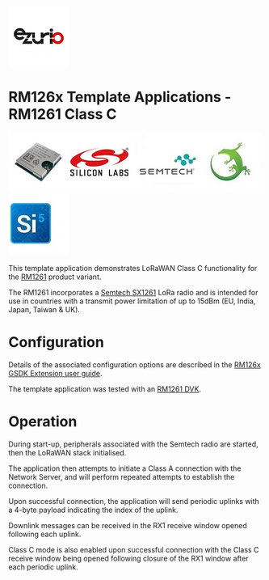 [![Ezurio](images/ezurio_logo.jpg)](https://www.ezurio.com/)

# RM126x Template Applications - RM1261 Class C

[![RM1261 & RM1262](images/rm126x_render.jpg)](https://www.ezurio.com/wireless-modules/lorawan-modules-solutions/rm126x-ultra-low-power-lorawan-a-b-c-module)[![Silabs](images/silabs_logo.jpg)](https://www.silabs.com)[![Semtech](images/semtech_logo.jpg)](https://www.semtech.com)[![Gecko SDK](images/gecko_sdk_logo.jpg)](https://www.silabs.com/developers/gecko-software-development-kit)[![Simplicity Studio](images/simplicity_studio_logo.jpg)](https://www.silabs.com/developers/simplicity-studio)

This template application demonstrates LoRaWAN Class C functionality for the [RM1261][RM126x module datasheet] product variant.

The RM1261 incorporates a [Semtech SX1261][Semtech SX1261 product page] LoRa radio and is intended for use in countries with a transmit power limitation of up to 15dBm (EU, India, Japan, Taiwan & UK).

# Configuration

Details of the associated configuration options are described in the [RM126x GSDK Extension user guide][RM126x GSDK Extension user guide].

The template application was tested with an [RM1261 DVK][RM126x DVK user guide].

# Operation

During start-up, peripherals associated with the Semtech radio are started, then the LoRaWAN stack initialised.

The application then attempts to initiate a Class A connection with the Network Server, and will perform repeated attempts to establish the connection.

Upon successful connection, the application will send periodic uplinks with a 4-byte payload indicating the index of the uplink.

Downlink messages can be received in the RX1 receive window opened following each uplink.

Class C mode is also enabled upon successful connection with the Class C receive window being opened following closure of the RX1 window after each periodic uplink.

[RM126x module datasheet]: <https://www.ezurio.com/documentation/datasheet-rm126x-lorawan-module>
[RM126x DVK user guide]: <https://www.ezurio.com/documentation/user-guide-rm126x-development-kit>
[RM126x GSDK Extension user guide]: <https://www.ezurio.com/documentation/application-note-c-code-development-rm126x-series>
[Semtech SX1261 product page]: <https://www.semtech.com/products/wireless-rf/lora-connect/sx1261>
